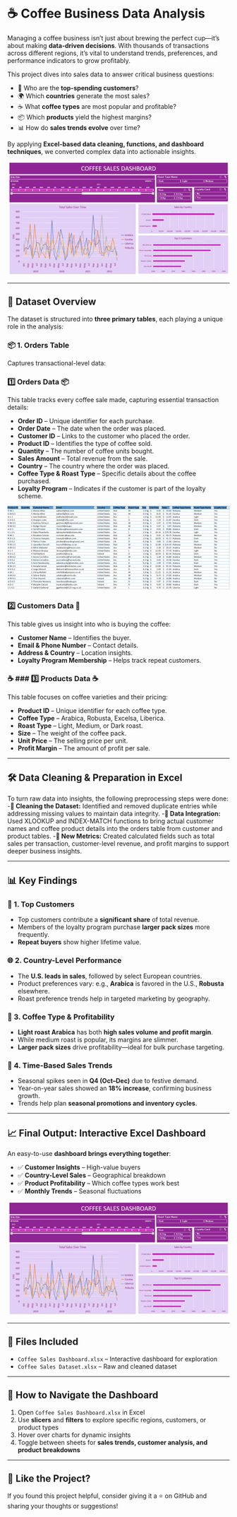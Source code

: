 
# ☕ Coffee Business Data Analysis 

Managing a coffee business isn’t just about brewing the perfect cup—it’s about making **data-driven decisions**. With thousands of transactions across different regions, it’s vital to understand trends, preferences, and performance indicators to grow profitably.

This project dives into sales data to answer critical business questions:

- 💎 Who are the **top-spending customers**?  
- 🌍 Which **countries** generate the most sales?  
- ☕ What **coffee types** are most popular and profitable?  
- 📦 Which **products** yield the highest margins?  
- 📊 How do **sales trends evolve** over time?

By applying **Excel-based data cleaning, functions, and dashboard techniques**, we converted complex data into actionable insights.

![Coffee Sales Dashboard](https://github.com/dharmender-thakur/Coffee-Sales-Analysis---Excel-Dashboard/blob/2f53d94475e9ccaae1733697aafa7470b78bdbec/CoffeeSalesDashboard.png)

---

## 📁 Dataset Overview
The dataset is structured into **three primary tables**, each playing a unique role in the analysis:

### 📦 1. Orders Table  
Captures transactional-level data:
### 1️⃣ Orders Data 📦
This table tracks every coffee sale made, capturing essential transaction details:
- **Order ID** – Unique identifier for each purchase.
- **Order Date** – The date when the order was placed.
- **Customer ID** – Links to the customer who placed the order.
- **Product ID** – Identifies the type of coffee sold.
- **Quantity** – The number of coffee units bought.
- **Sales Amount** – Total revenue from the sale.
- **Country** – The country where the order was placed.
- **Coffee Type & Roast Type** – Specific details about the coffee purchased.
- **Loyalty Program** – Indicates if the customer is part of the loyalty scheme.

 ![Dataset](https://github.com/dharmender-thakur/Coffee-Sales-Analysis---Excel-Dashboard/blob/2f53d94475e9ccaae1733697aafa7470b78bdbec/CoffeeSalesDataset.png)

### 2️⃣ Customers Data 👥
This table gives us insight into who is buying the coffee:
- **Customer Name** – Identifies the buyer.
- **Email & Phone Number** – Contact details.
- **Address & Country** – Location insights.
- **Loyalty Program Membership** – Helps track repeat customers.

### ☕ ### 3️⃣ Products Data ☕
This table focuses on coffee varieties and their pricing:
- **Product ID** – Unique identifier for each coffee type.
- **Coffee Type** – Arabica, Robusta, Excelsa, Liberica.
- **Roast Type** – Light, Medium, or Dark roast.
- **Size** – The weight of the coffee pack.
- **Unit Price** – The selling price per unit.
- **Profit Margin** – The amount of profit per sale.
---

## 🛠 Data Cleaning & Preparation in Excel

To turn raw data into insights, the following preprocessing steps were done:
-**🔹 Cleaning the Dataset:** Identified and removed duplicate entries while addressing missing values to maintain data integrity.
-**🔹 Data Integration:** Used XLOOKUP and INDEX-MATCH functions to bring actual customer names and coffee product details into the orders table from customer and product tables.
-**🔹 New Metrics:** Created calculated fields such as total sales per transaction, customer-level revenue, and profit margins to support deeper business insights.

---

## 📊 Key Findings

### 👥 1. Top Customers  

- Top customers contribute a **significant share** of total revenue.  
- Members of the loyalty program purchase **larger pack sizes** more frequently.  
- **Repeat buyers** show higher lifetime value.

### 🌐 2. Country-Level Performance  
- The **U.S. leads in sales**, followed by select European countries.  
- Product preferences vary: e.g., **Arabica** is favored in the U.S., **Robusta** elsewhere.  
- Roast preference trends help in targeted marketing by geography.

### 💸 3. Coffee Type & Profitability  
- **Light roast Arabica** has both **high sales volume and profit margin**.  
- While medium roast is popular, its margins are slimmer.  
- **Larger pack sizes** drive profitability—ideal for bulk purchase targeting.

### 📅 4. Time-Based Sales Trends  
- Seasonal spikes seen in **Q4 (Oct–Dec)** due to festive demand.  
- Year-on-year sales showed an **18% increase**, confirming business growth.  
- Trends help plan **seasonal promotions and inventory cycles**.

---

## 📈 Final Output: Interactive Excel Dashboard

An easy-to-use **dashboard brings everything together**:

- ✅ **Customer Insights** – High-value buyers  
- ✅ **Country-Level Sales** – Geographical breakdown  
- ✅ **Product Profitability** – Which coffee types work best  
- ✅ **Monthly Trends** – Seasonal fluctuations  

![Coffee Sales Dashboard](https://github.com/dharmender-thakur/Coffee-Sales-Analysis---Excel-Dashboard/blob/2f53d94475e9ccaae1733697aafa7470b78bdbec/CoffeeSalesDashboard.png)

---

## 📂 Files Included

- `Coffee Sales Dashboard.xlsx` – Interactive dashboard for exploration  
- `Coffee Sales Dataset.xlsx` – Raw and cleaned dataset  

---

## 🧭 How to Navigate the Dashboard

1. Open `Coffee Sales Dashboard.xlsx` in Excel  
2. Use **slicers** and **filters** to explore specific regions, customers, or product types  
3. Hover over charts for dynamic insights  
4. Toggle between sheets for **sales trends, customer analysis, and product breakdowns**

---
## 🌟 Like the Project?

If you found this project helpful, consider giving it a ⭐ on GitHub and sharing your thoughts or suggestions!
